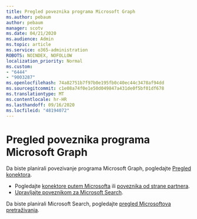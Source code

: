 ```yaml
---
title: Pregled poveznika programa Microsoft Graph
ms.author: pebaum
author: pebaum
manager: scotv
ms.date: 04/21/2020
ms.audience: Admin
ms.topic: article
ms.service: o365-administration
ROBOTS: NOINDEX, NOFOLLOW
localization_priority: Normal
ms.custom:
- "6444"
- "9003287"
ms.openlocfilehash: 74a82751b7f97b0e195fb0c40ec44c3478af94dd
ms.sourcegitcommit: c1e08a74f0e1e50d049847a431de0f5bf01df678
ms.translationtype: MT
ms.contentlocale: hr-HR
ms.lasthandoff: 09/16/2020
ms.locfileid: "48194072"
---
```

# <a name="overview-of-microsoft-graph-connectors"></a>Pregled poveznika programa Microsoft Graph

Da biste planirali povezivanje programa Microsoft Graph, pogledajte  [Pregled konektora](https://docs.microsoft.com/microsoftsearch/connectors-overview).

- Pogledajte [konektore putem Microsofta](https://docs.microsoft.com/microsoftsearch/connectors-gallery#Microsoft) ili  [poveznika od strane partnera](https://docs.microsoft.com/microsoftsearch/connectors-gallery#Partners).
- [Upravljajte poveznikom za Microsoft Search](https://docs.microsoft.com/microsoftsearch/manage-connector).

Da biste planirali Microsoft Search, pogledajte  [pregled Microsoftova pretraživanja](https://docs.microsoft.com/microsoftsearch/overview-microsoft-search).
